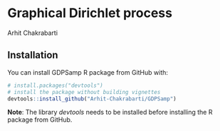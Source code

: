 Graphical Dirichlet process
================
Arhit Chakrabarti

## Installation

You can install GDPSamp R package from GitHub with:

``` r
# install.packages("devtools")
# install the package without building vignettes
devtools::install_github("Arhit-Chakrabarti/GDPSamp")
```

**Note**: The library *devtools* needs to be installed before installing
the R package from GitHub.
